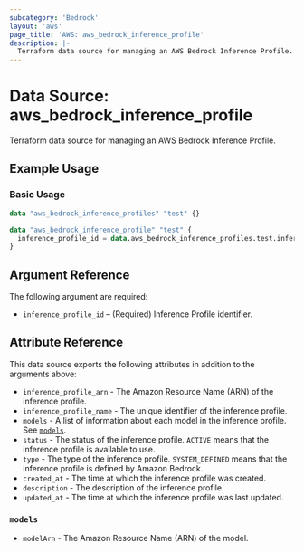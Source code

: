 ```yaml
---
subcategory: 'Bedrock'
layout: 'aws'
page_title: 'AWS: aws_bedrock_inference_profile'
description: |-
  Terraform data source for managing an AWS Bedrock Inference Profile.
---
```


# Data Source: aws_bedrock_inference_profile

Terraform data source for managing an AWS Bedrock Inference Profile.

## Example Usage

### Basic Usage

```terraform
data "aws_bedrock_inference_profiles" "test" {}

data "aws_bedrock_inference_profile" "test" {
  inference_profile_id = data.aws_bedrock_inference_profiles.test.inference_profile_summaries[0].inference_profile_id
}
```

## Argument Reference

The following argument are required:

- `inference_profile_id` – (Required) Inference Profile identifier.

## Attribute Reference

This data source exports the following attributes in addition to the arguments above:

- `inference_profile_arn` - The Amazon Resource Name (ARN) of the inference profile.
- `inference_profile_name` - The unique identifier of the inference profile.
- `models` - A list of information about each model in the inference profile. See [`models`](#models).
- `status` - The status of the inference profile. `ACTIVE` means that the inference profile is available to use.
- `type` - The type of the inference profile. `SYSTEM_DEFINED` means that the inference profile is defined by Amazon Bedrock.
- `created_at` - The time at which the inference profile was created.
- `description` - The description of the inference profile.
- `updated_at` - The time at which the inference profile was last updated.

### `models`

- `modelArn` - The Amazon Resource Name (ARN) of the model.
